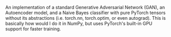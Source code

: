 An implementation of a standard Generative Adversarial Network (GAN), an Autoencoder model, and a Naive Bayes classifier with pure PyTorch tensors without its abstractions (i.e. torch.nn, torch.optim, or even autograd). This is basically how would I do it in NumPy, but uses PyTorch's built-in GPU support for faster training.
